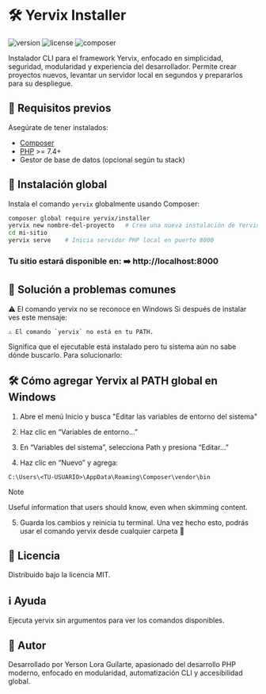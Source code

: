 # 🛠️ Yervix Installer

![version](https://img.shields.io/badge/version-1.0.0-blue.svg)
![license](https://img.shields.io/badge/license-MIT-green.svg)
![composer](https://img.shields.io/badge/composer-ready-orange.svg)

Instalador CLI para el framework Yervix, enfocado en simplicidad, seguridad, modularidad y experiencia del desarrollador. Permite crear proyectos nuevos, levantar un servidor local en segundos y prepararlos para su despliegue.

## 🧰 Requisitos previos

Asegúrate de tener instalados:

- [Composer](https://getcomposer.org/)
- [PHP](https://www.php.net/) >= 7.4+
- Gestor de base de datos (opcional según tu stack)

## 🚀 Instalación global

Instala el comando `yervix` globalmente usando Composer:

```bash
composer global require yervix/installer
yervix new nombre-del-proyecto   # Crea una nueva instalación de Yervix
cd mi-sitio
yervix serve    # Inicia servidor PHP local en puerto 8000
```

### Tu sitio estará disponible en: ➡️ http://localhost:8000

## 🧩 Solución a problemas comunes
⚠️ El comando yervix no se reconoce en Windows
Si después de instalar ves este mensaje:
```
⚠️ El comando `yervix` no está en tu PATH.
```
Significa que el ejecutable está instalado pero tu sistema aún no sabe dónde buscarlo. Para solucionarlo:
## 🛠 Cómo agregar Yervix al PATH global en Windows
1. Abre el menú Inicio y busca "Editar las variables de entorno del sistema"

2. Haz clic en “Variables de entorno…”

3. En “Variables del sistema”, selecciona Path y presiona “Editar…”

4. Haz clic en “Nuevo” y agrega:
```
C:\Users\<TU-USUARIO>\AppData\Roaming\Composer\vendor\bin
```
> [!NOTE]
> Useful information that users should know, even when skimming content.

5. Guarda los cambios y reinicia tu terminal.
Una vez hecho esto, podrás usar el comando yervix desde cualquier carpeta 🎉
## 📄 Licencia
Distribuido bajo la licencia MIT.

## ℹ️ Ayuda
Ejecuta yervix sin argumentos para ver los comandos disponibles.

## 👤 Autor
Desarrollado por Yerson Lora Guilarte, apasionado del desarrollo PHP moderno, enfocado en modularidad, automatización CLI y accesibilidad global.  